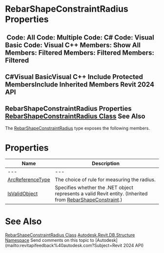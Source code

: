 # RebarShapeConstraintRadius Properties

﻿
 Code: All Code: Multiple Code: C# Code: Visual Basic Code: Visual C++  Members: Show All Members: Filtered Members: Filtered Members: Filtered   
---  
C#Visual BasicVisual C++
Include Protected MembersInclude Inherited Members
Revit 2024 API  
---  
RebarShapeConstraintRadius Properties  
[RebarShapeConstraintRadius Class](17bf5b30-c8c7-f442-4eb8-f6f2401ab374.md "RebarShapeConstraintRadius Class") See Also  
---  
The [RebarShapeConstraintRadius](17bf5b30-c8c7-f442-4eb8-f6f2401ab374.md "RebarShapeConstraintRadius Class") type exposes the following members.
# Properties
| Name | Description |
| --- | --- |
| --- | --- | --- |
| [ArcReferenceType](6c4a614b-f99f-3f69-fdb1-9f326c16f7a4.md "ArcReferenceType Property") | The choice of rule for measuring the radius. |
| [IsValidObject](11bccb40-f634-003a-439b-88308d41d04f.md "IsValidObject Property") | Specifies whether the .NET object represents a valid Revit entity.  (Inherited from [RebarShapeConstraint](21c642f3-7aae-759b-4aac-ff4e2dd77d57.md "RebarShapeConstraint Class").) |

# See Also
[RebarShapeConstraintRadius Class](17bf5b30-c8c7-f442-4eb8-f6f2401ab374.md "RebarShapeConstraintRadius Class")
[Autodesk.Revit.DB.Structure Namespace](d586b341-f687-9d90-e96d-255806b7d4fc.md "Autodesk.Revit.DB.Structure Namespace")
Send comments on this topic to [Autodesk](mailto:revitapifeedback%40autodesk.com?Subject=Revit 2024 API)